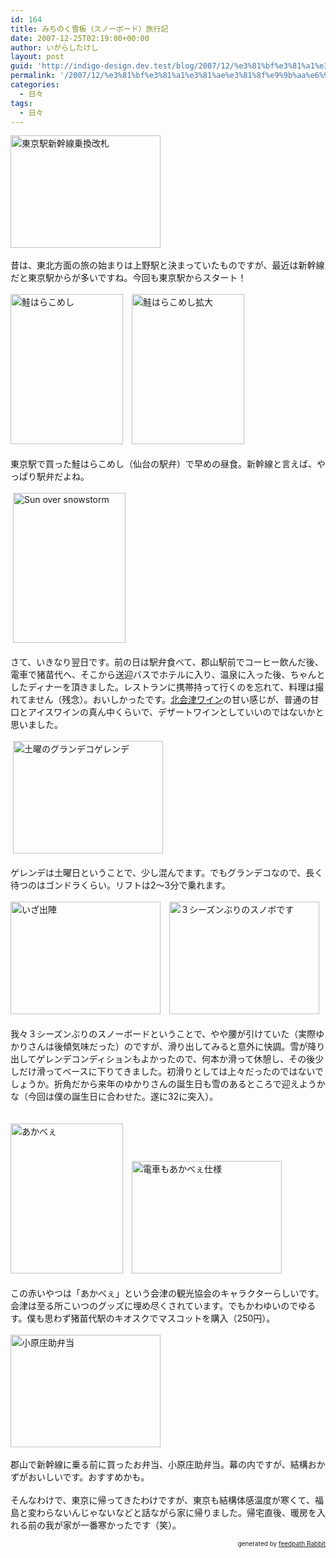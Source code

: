 ```yaml
---
id: 164
title: みちのく雪板（スノーボード）旅行記
date: 2007-12-25T02:19:00+00:00
author: いがらしたけし
layout: post
guid: 'http://indigo-design.dev.test/blog/2007/12/%e3%81%bf%e3%81%a1%e3%81%ae%e3%81%8f%e9%9b%aa%e6%9d%bf%ef%bc%88%e3%82%b9%e3%83%8e%e3%83%bc%e3%83%9c%e3%83%bc%e3%83%89%ef%bc%89%e6%97%85%e8%a1%8c%e8%a8%98/'
permalink: '/2007/12/%e3%81%bf%e3%81%a1%e3%81%ae%e3%81%8f%e9%9b%aa%e6%9d%bf%ef%bc%88%e3%82%b9%e3%83%8e%e3%83%bc%e3%83%9c%e3%83%bc%e3%83%89%ef%bc%89%e6%97%85%e8%a1%8c%e8%a8%98/'
categories:
  - 日々
tags:
  - 日々
---
```

<a href="http://photozou.jp/photo/show/120767/6445252"><img src="http://art1.photozou.jp/pub/767/120767/photo/6445252.jpg" alt="東京駅新幹線乗換改札" style="border: 0pt none" height="180" width="240"></a><br /><br />昔は、東北方面の旅の始まりは上野駅と決まっていたものですが、最近は新幹線だと東京駅からが多いですね。今回も東京駅からスタート！<br /><br /><a href="http://photozou.jp/photo/show/120767/6445252"></a><a href="http://photozou.jp/mypage/top/120767"></a><a href="http://photozou.jp/photo/show/120767/6445257"><img src="http://art2.photozou.jp/pub/767/120767/photo/6445257.jpg" alt="鮭はらこめし" style="border: 0pt none" height="240" width="180"></a>　<a href="http://photozou.jp/photo/show/120767/6445262"><img src="http://art3.photozou.jp/pub/767/120767/photo/6445262.jpg" alt="鮭はらこめし拡大" style="border: 0pt none" height="240" width="180"></a><br /><br />東京駅で買った鮭はらこめし（仙台の駅弁）で早めの昼食。新幹線と言えば、やっぱり駅弁だよね。<br /><br />&nbsp;<a href="http://photozou.jp/photo/show/120767/6445253"><img src="http://art5.photozou.jp/pub/767/120767/photo/6445253.jpg" alt="Sun over snowstorm" style="border: 0pt none" height="240" width="180"></a><br /><br />さて、いきなり翌日です。前の日は駅弁食べて、郡山駅前でコーヒー飲んだ後、電車で猪苗代へ、そこから送迎バスでホテルに入り、温泉に入った後、ちゃんとしたディナーを頂きました。レストランに携帯持って行くのを忘れて、料理は撮れてません（残念）。おいしかったです。<a href="http://shop.yumetenpo.jp/goods/d/sake-matuya.com/g/kitaaizuwine_01/index.shtml">北会津ワイン</a>の甘い感じが、普通の甘口とアイスワインの真ん中くらいで、デザートワインとしていいのではないかと思いました。<br /><br /><a href="http://photozou.jp/photo/show/120767/6445253"></a><a href="http://photozou.jp/mypage/top/120767"></a>&nbsp;<a href="http://photozou.jp/photo/show/120767/6445254"><img src="http://art5.photozou.jp/pub/767/120767/photo/6445254.jpg" alt="土曜のグランデコゲレンデ" style="border: 0pt none" height="180" width="240"></a><br /><br />ゲレンデは土曜日ということで、少し混んでます。でもグランデコなので、長く待つのはゴンドラくらい。リフトは2〜3分で乗れます。<br /><br /><a href="http://photozou.jp/photo/show/120767/6445263"><img src="http://art6.photozou.jp/pub/767/120767/photo/6445263.jpg" alt="いざ出陣" style="border: 0pt none" height="180" width="240"></a>　<a href="http://photozou.jp/photo/show/120767/6445261"><img src="http://art1.photozou.jp/pub/767/120767/photo/6445261.jpg" alt="３シーズンぶりのスノボです" style="border: 0pt none" height="180" width="240"></a><br /><a href="http://photozou.jp/photo/show/120767/6445261"></a><a href="http://photozou.jp/photo/show/120767/6445262"></a><a href="http://photozou.jp/mypage/top/120767"></a>&nbsp;<a href="http://photozou.jp/photo/show/120767/6445263"></a><br />我々３シーズンぶりのスノーボードということで、やや腰が引けていた（実際ゆかりさんは後傾気味だった）のですが、滑り出してみると意外に快調。雪が降り出してゲレンデコンディションもよかったので、何本か滑って休憩し、その後少しだけ滑ってベースに下りてきました。初滑りとしては上々だったのではないでしょうか。折角だから来年のゆかりさんの誕生日も雪のあるところで迎えようかな（今回は僕の誕生日に合わせた。遂に32に突入）。<br /><a href="http://photozou.jp/photo/show/120767/6445263"></a><a href="http://photozou.jp/photo/show/120767/6445257"></a><br /><a href="http://photozou.jp/photo/show/120767/6445257"></a><a href="http://photozou.jp/photo/show/120767/6445258"></a><br /><a href="http://photozou.jp/photo/show/120767/6445258"></a><a href="http://photozou.jp/mypage/top/120767"></a><img src="http://art6.photozou.jp/pub/767/120767/photo/6445259.jpg" alt="あかべぇ" style="border: 0pt none" height="240" width="180">　<a href="http://photozou.jp/photo/show/120767/6445259"></a><a href="http://photozou.jp/mypage/top/120767"></a><a href="http://photozou.jp/photo/show/120767/6445264"><img src="http://art1.photozou.jp/pub/767/120767/photo/6445264.jpg" alt="電車もあかべぇ仕様" style="border: 0pt none" height="180" width="240"></a><br /><br />この赤いやつは「あかべぇ」という会津の観光協会のキャラクターらしいです。会津は至る所こいつのグッズに埋め尽くされています。でもかわゆいのでゆるす。僕も思わず猪苗代駅のキオスクでマスコットを購入（250円）。<br /><br /><a href="http://photozou.jp/photo/show/120767/6445258"><img src="http://art2.photozou.jp/pub/767/120767/photo/6445258.jpg" alt="小原庄助弁当" style="border: 0pt none" height="180" width="240"></a><br /><a href="http://photozou.jp/photo/show/120767/6445264"></a><br />郡山で新幹線に乗る前に買ったお弁当、小原庄助弁当。幕の内ですが、結構おかずがおいしいです。おすすめかも。<br /><br />そんなわけで、東京に帰ってきたわけですが、東京も結構体感温度が寒くて、福島と変わらないんじゃないなどと話ながら家に帰りました。帰宅直後、暖房を入れる前の我が家が一番寒かったです（笑）。<br /><a href="http://photozou.jp/mypage/top/120767"></a><!--feedpath info start--><div style="text-align: right;font-size: 10px">&nbsp;&nbsp;<span>generated by <a href="http://feedpath.jp" title="feedpath Rabbit" target="_blank">feedpath Rabbit</a></span></div><!--feedpath info end-->